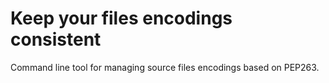 Keep your files encodings consistent 
====================================
Command line tool for managing source files encodings based on PEP263.
